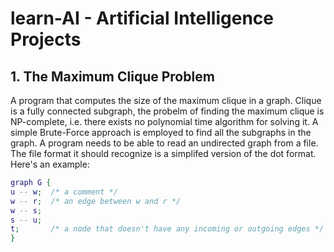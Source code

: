 # learn-AI - Artificial Intelligence Projects

## 1. The Maximum Clique Problem ##
A program that computes the size of the maximum clique in a graph. Clique is a fully connected subgraph, the probelm of finding the maximum clique is NP-complete, i.e. there exists no polynomial time algorithm for solving it. A simple Brute-Force approach is employed to find all the subgraphs in the graph. A program needs to be able to read an undirected graph from a file. The file format it should recognize is a simplifed version of the dot format.
Here's an example:
```dot
graph G {
u -- w;  /* a comment */
w -- r;  /* an edge between w and r */
w -- s;
s -- u;
t;       /* a node that doesn't have any incoming or outgoing edges */
}
```

